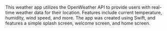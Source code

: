 This weather app utilizes the OpenWeather API to provide users with real-time weather data for their location. Features include current temperature, humidity, wind speed, and more. The app was created using Swift, and features a simple splash screen, welcome screen, and home screen.
